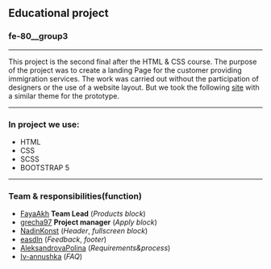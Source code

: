 ## Educational project
### fe-80__group3
***
This project is the second final after the HTML & CSS course.
The purpose of the project was to create a landing Page for the customer providing immigration services.
The work was carried out without the participation of designers or the use of a website layout. But we took the following [site](https://canpassgroup.com/) with a similar theme for the prototype.
***
### In project we use:
* HTML
* CSS
* SCSS
* BOOTSTRAP 5
***
### Team & responsibilities(function)
* [FayaAkh](https://github.com/FayaAkh) __Team Lead__ (_Products_ _block_)
* [grecha97](https://github.com/grecha97) __Project manager__ (_Apply_ _block_)
* [NadinKonst](https://github.com/NadinKonst) (_Header_, _fullscreen block_)
* [easdln](https://github.com/easdln)  (_Feedback_, _footer_)
* [AleksandrovaPolina](https://github.com/AleksandrovaPolina) (_Requirements&process_)
* [Iv-annushka](https://github.com/Iv-annushka) (_FAQ_)
